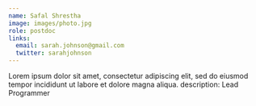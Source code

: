 ```yaml
---
name: Safal Shrestha
image: images/photo.jpg
role: postdoc
links:
  email: sarah.johnson@gmail.com
  twitter: sarahjohnson
---
```


Lorem ipsum dolor sit amet, consectetur adipiscing elit, sed do eiusmod tempor incididunt ut labore et dolore magna aliqua. description: Lead Programmer
